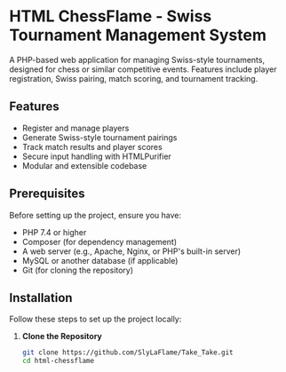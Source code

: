 # HTML ChessFlame - Swiss Tournament Management System

A PHP-based web application for managing Swiss-style tournaments, designed for chess or similar competitive events. Features include player registration, Swiss pairing, match scoring, and tournament tracking.

## Features
- Register and manage players
- Generate Swiss-style tournament pairings
- Track match results and player scores
- Secure input handling with HTMLPurifier
- Modular and extensible codebase

## Prerequisites
Before setting up the project, ensure you have:
- PHP 7.4 or higher
- Composer (for dependency management)
- A web server (e.g., Apache, Nginx, or PHP's built-in server)
- MySQL or another database (if applicable)
- Git (for cloning the repository)

## Installation
Follow these steps to set up the project locally:

1. **Clone the Repository**
   ```bash
   git clone https://github.com/SlyLaFlame/Take_Take.git
   cd html-chessflame